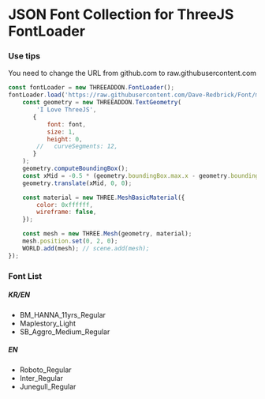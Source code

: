 # JSON Font Collection for ThreeJS FontLoader

### Use tips
You need to change the URL from github.com to raw.githubusercontent.com

``` javascript
const fontLoader = new THREEADDON.FontLoader();
fontLoader.load('https://raw.githubusercontent.com/Dave-Redbrick/Font/main/EN/Roboto_Regular.json', (font) => {
    const geometry = new THREEADDON.TextGeometry(
        'I Love ThreeJS',
       {
           font: font,
           size: 1,
           height: 0,
        //   curveSegments: 12,
       }
    );
    geometry.computeBoundingBox();
    const xMid = -0.5 * (geometry.boundingBox.max.x - geometry.boundingBox.min.x);
    geometry.translate(xMid, 0, 0);

    const material = new THREE.MeshBasicMaterial({
        color: 0xffffff, 
        wireframe: false,
    });

    const mesh = new THREE.Mesh(geometry, material);
    mesh.position.set(0, 2, 0);
    WORLD.add(mesh); // scene.add(mesh);
});
```

### Font List

##### KR/EN
- BM_HANNA_11yrs_Regular
- Maplestory_Light
- SB_Aggro_Medium_Regular

##### EN
- Roboto_Regular
- Inter_Regular
- Junegull_Regular
